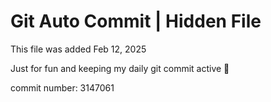 # Git Auto Commit | Hidden File

This file was added Feb 12, 2025

Just for fun and keeping my daily git commit active 🤪

commit number: 3147061
